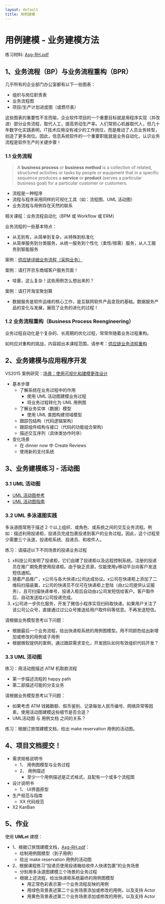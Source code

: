 ```yaml
---
layout: default
title: 用例建模
---
```


# 用例建模 - 业务建模方法

练习材料: [Asg-RH.pdf](material/Asg_RH.pdf)

## 1、业务流程（BP）与业务流程重构（BPR）

几乎所有的企业部门办公室都有以下一些图表：

* 组织与岗位职责表
* 业务流程图
* 项目/生产计划进度图（或燃尽表）

这些图表的重要性不言而喻，企业软件项目的一个重要目标就是用程序实现（并改进）部分业务流程，取代人工，提高劳动生产率。人们常担心机器取代人，但几十年数字化实践表明，IT技术应用没有减少的工作岗位，而是推动了人员业务转型，创造了更多岗位。因此，信息系统软件的一个重要职能就是业务自动化，认识业务流程是软件生产的关键步骤！

### 1.1 业务流程

> A **business process** or **business method** is a collection of related, structured activities or tasks by people or equipment that in a specific sequence produces a **service** or **product** (serves a particular business goal) for a particular customer or customers.

* 流程是一种程序
* 流程与程序采用同样的可视化工具（如：流程图、UML 活动图）
* 业务流程与用例存在天然的联系

相关课程：业务流程自动化（BPM 或 Workflow 或 ERM）

业务流程的一些基本特点：

* 从无到有，从简单到复杂，从特殊到标准化
* 从简单服务到分类服务，从统一服务到个性化（柔性/按需）服务，从人工服务到智能服务

案例：[供应链详细业务流程（采购业务）](https://wenku.baidu.com/view/45071421050876323012129a.html)

案例：请打开京东商城客户服务页面！

* 哇塞，这么复杂！这些用例怎么想出来的？

案例：请打开淘宝聚划算

* 数据服务是软件运维的核心工作，是互联网软件产品变现的基础。数据服务产品的变化与发展，展现了业务的进化的过程！

### 1.2 业务流程重构（Business Process Reengineering）

业务过程自动化是个复杂的、长周期的优化过程，常常伴随着业务过程重构。

如何应对重构的挑战，内容超出本课程范围，请参考：[供应链业务流程重构](https://wenku.baidu.com/view/6224196f4a35eefdc8d376eeaeaad1f34793116e.html)


## 2、业务建模与应用程序开发

VS2015 案例研究：[场景：使用可视化和建模更改设计](https://docs.microsoft.com/zh-cn/visualstudio/modeling/scenario-change-your-design-using-visualization-and-modeling?view=vs-2015)

* 基本步骤
    - 了解系统在业务过程中的作用
        - 使用 UML 活动图建模业务过程
        - 将业务过程转化为 UML 用例图
    - 了解业务实体（数据）模型
        - 使用 UML 类图构建领域模型
    - 跟踪包结构（代码逻辑架构）
    - 跟踪组件结构与接口（代码的功能组合架构）
    - 描述交互序列（具体类协作时序）
* 变化场景
    - 在 dinner now 中 Create Reviews
    - 使用新的支付系统


## 3、业务建模练习 - 活动图

### 3.1 UML 活动图

* [UML 活动图参考](https://docs.microsoft.com/zh-cn/visualstudio/modeling/uml-activity-diagrams-reference?view=vs-2015)
* [UML 活动图指南](https://docs.microsoft.com/zh-cn/visualstudio/modeling/uml-activity-diagrams-guidelines?view=vs-2015)

### 3.2 UML 多泳道图实践

多泳道图常用于描述 2 个以上组织、或角色、或系统之间的交互业务流程。例如：描述利用投递柜，投递员完成包裹投递到客户的业务过程。因此，这个过程至少需要三个泳道，投递柜系统、投递员、和收件人。

练习：请描述以下不同场景的投递业务过程

1. x科技公司发明了投递柜，它们自建了投递柜以及远程控制系统。注册的投递员在推广期免费使用投递柜。由于缺乏资源，仅能使用y移动平台向客户发送短信通知。
2. 随着产品推广，x公司与各大快递z公司达成协议。x公司在快递柜上添加了二维码扫描装置，z公司的快递员不仅可在快递柜上登陆（由z公司提供认证服务），且可扫描快递单号，投递入柜后自动由z公司发短信给客户。客户取件后，自动发送给z公司投递完成。
3. x公司进一步优化服务，开发了微信小程序实现扫码取快递。如果用户关注了该公司公众号，直接通过过公众号推送给用户取件码等信息。不再发送短信。

请根据业务模型思考以下问题：

* 根据最后一个业务流程，给出快递柜系统的用例图模型。用不同颜色给出新增加或修改的用例或子用例
* 根据微软提供的案例，通过跟踪需求变化，开发团队如何有效组织代码开发？

### 3.3 UML 活动图

练习：用活动图描述 ATM 机取款流程

* 第一步描述流程的  happy path 
* 第二部描述可能的分支业务

请根据业务模型思考以下问题：

* 如果考虑 ATM 钱箱数额、假币鉴别、记录每张人民币编号、网络异常等因素，使用活动图建模这些细节是否合适？
* UML活动图 与 用例文档 之间的关系？

练习：根据订旅馆建模文档，给出 make reservation 用例的活动图。

## 4、项目文档提交！

* 需求规格说明书
    - 1、 用例图模型与业务过程
    - 2、 用例描述
        - 至少一个用例描述是正式格式，且配有一个或多个流程图
* 设计说明书
    - 1、 UI界面原型
* 生产规范与指南
    - XX 代码规范
* X2 KanBan

## 5、作业

使用 **UMLet** 建模：

* 1、根据订旅馆建模文档，[Asg-RH.pdf](material/Asg_RH.pdf)：
    - 绘制用例图模型（到子用例）
    - 给出 make reservation 用例的活动图
* 2、根据课程练习“投递员使用投递箱给收件人快递包裹”的业务场景
    - 分别用多泳道图建模三个场景的业务过程
    - 根据上述流程，给出快递柜系统最终的用例图模型
        - 用正常色彩表示第一个业务流程反映的用例
        - 用绿色背景表述第二个业务场景添加或修改的用例，以及支持 Actor
        - 用黄色背景表述第二个业务场景添加或修改的用例，以及支持 Actor










